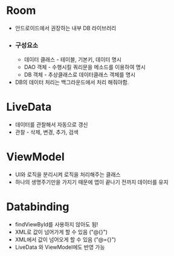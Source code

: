# Room
* 안드로이드에서 권장하는 내부 DB 라이브러리
* ### 구성요소
  * 데이터 클래스 - 테이블, 기본키, 데이터 명시
  * DAO 객체 - 수행시킬 쿼리문을 메소드를 이용하여 명시
  * DB 객체 - 추상클래스로 데이터클래스 객체를 명시
* DB의 데이터 처리는 백그라운드에서 처리 해줘야함.
# LiveData
* 데이터를 관찰해서 자동으로 갱신
* 관찰 - 삭제, 변경, 추가, 검색
# ViewModel
* UI와 로직을 분리시켜 로직을 처리해주는 클래스
* 하나의 생명주기만을 가지기 때문에 앱이 끝나기 전까지 데이터를 유지
# Databinding
* findViewById를 사용하지 않아도 됨!
* XML로 값이 넘어가게 할 수 있음 ("@{}")
* XML에서 값이 넘어오게 할 수 있음 ("@={}")
* LiveData 와 ViewModel에도 반영 가능


   
